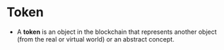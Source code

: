 # Token

* A **token** is an object in the blockchain that represents another object (from the real or virtual world) or an abstract concept.